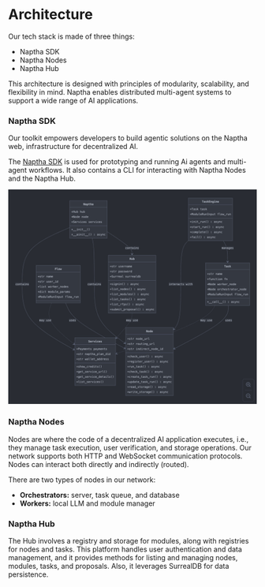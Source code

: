 # Architecture

Our tech stack is made of three things:

* Naptha SDK
* Naptha Nodes
* Naptha Hub

This architecture is designed with principles of modularity, scalability, and flexibility in mind. Naptha enables distributed multi-agent systems to support a wide range of AI applications.

### Naptha SDK

Our toolkit empowers developers to build agentic solutions on the Naptha web, infrastructure for decentralized AI.

The [Naptha SDK](https://github.com/NapthaAI/naptha-sdk) is used for prototyping and running Ai agents and multi-agent workflows. It also contains a CLI for interacting with Naptha Nodes and the Naptha Hub.

![](/img/naptha-sdk-diagram.png)

### Naptha Nodes

Nodes are where the code of a decentralized AI application executes, i.e., they manage task execution, user verification, and storage operations. Our network supports both HTTP and WebSocket communication protocols. Nodes can interact both directly and indirectly (routed).

There are two types of nodes in our network:

* **Orchestrators:** server, task queue, and database
* **Workers:** local LLM and module manager

### Naptha Hub

The Hub involves a registry and storage for modules, along with registries for nodes and tasks. This platform handles user authentication and data management, and it provides methods for listing and managing nodes, modules, tasks, and proposals. Also, it leverages SurrealDB for data persistence.
